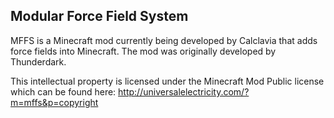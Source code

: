## Modular Force Field System
MFFS is a Minecraft mod currently being developed by Calclavia that adds force fields into Minecraft. The mod was originally developed by Thunderdark.

This intellectual property is licensed under the Minecraft Mod Public license which can be found here: http://universalelectricity.com/?m=mffs&p=copyright
